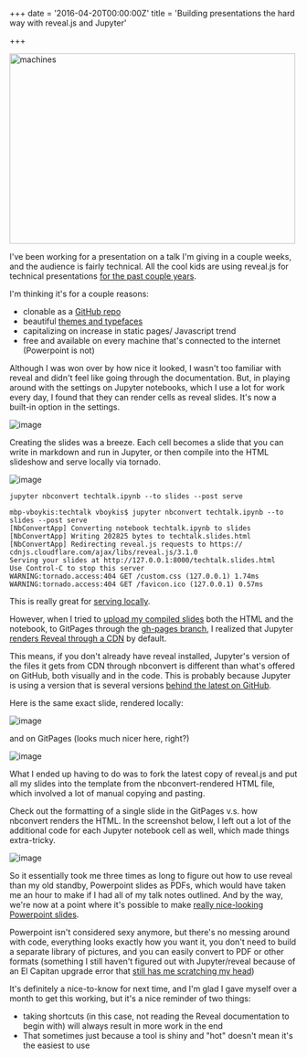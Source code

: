+++
date = '2016-04-20T00:00:00Z'
title = 'Building presentations the hard way with reveal.js and Jupyter'

+++

<a data-flickr-embed="true" data-header="true" data-footer="true"  href="https://www.flickr.com/photos/fblanc35/13195059744/in/photolist-m718y5-dsNSRN-at2M8M-3kKGmL-paasgL-8nb9gW-4CCPqR-8Zv4Qq-rmaUL8-aUpP5F-aX3vQe-4a47Uc-bC8buA-oLKijv-4jfTnt-8HLXb3-qM8aTS-stKFLH-rxQTtd-brnt3K-7SBTED-dHYhX4-4FNyvi-5WvCsq-ewYaSq-dsNT6s-aypaJM-oDjE1K-os1mVX-72iASJ-d78TBd-eL7o1P-7QQjTV-2XNWVh-dXqtzj-qpo9St-6J2NsH-ewUZvB-c4yKE-azz2iy-SBgqj-fJ7wpT-j4pSQK-6Eiyfz-cr5Nds-4kaDvB-ewUZXK-4FSLam-ewUZrT-4CCQ98" title="machines"><img src="https://farm3.staticflickr.com/2146/13195059744_59f18e7489.jpg" width="500" height="333" alt="machines"></a><script async src="//embedr.flickr.com/assets/client-code.js" charset="utf-8"></script>

I've been working for a presentation on a talk I'm giving in a couple weeks, and the audience is fairly technical. All the cool kids are using reveal.js for technical presentations [for the past couple years](https://opensource.com/education/13/10/teaching-with-revealjs). 

I'm thinking it's for a couple reasons: 

+ clonable as a [GitHub repo](https://github.com/hakimel/reveal.js/)
+ beautiful [themes and typefaces](http://lab.hakim.se/reveal-js/#/themes)
+ capitalizing on increase in static pages/ Javascript trend
+ free and available on every machine that's connected to the internet (Powerpoint is not)

Although I was won over by how nice it looked, I wasn't too familiar with reveal and didn't feel like going through the documentation.  But, in playing around with the settings on Jupyter notebooks, which I use a lot for work every day, I found that they can render cells as reveal slides. It's now a built-in option in the settings. 

![image](https://raw.githubusercontent.com/veekaybee/veekaybee.github.io/master/images/jupyter.png)

Creating the slides was a breeze. Each cell becomes a slide that you can write in markdown and run in Jupyter, or then compile into the HTML slideshow and serve locally via tornado. 


![image](https://raw.githubusercontent.com/veekaybee/veekaybee.github.io/master/images/coexist.png)

`jupyter nbconvert techtalk.ipynb --to slides --post serve`

	mbp-vboykis:techtalk vboykis$ jupyter nbconvert techtalk.ipynb --to slides --post serve
	[NbConvertApp] Converting notebook techtalk.ipynb to slides
	[NbConvertApp] Writing 202825 bytes to techtalk.slides.html
	[NbConvertApp] Redirecting reveal.js requests to https://	cdnjs.cloudflare.com/ajax/libs/reveal.js/3.1.0
	Serving your slides at http://127.0.0.1:8000/techtalk.slides.html
	Use Control-C to stop this server
	WARNING:tornado.access:404 GET /custom.css (127.0.0.1) 1.74ms
	WARNING:tornado.access:404 GET /favicon.ico (127.0.0.1) 0.57ms

This is really great for [serving locally](https://www.reddit.com/r/IPython/comments/37yvvd/using_ipython_notebook_for_creating_slides/). 

However, when I tried to [upload my compiled slides](https://www.chenhuijing.com/blog/revealjs-and-github-pages/)  both the HTML and the notebook, to GitPages through the [gh-pages branch](https://help.github.com/articles/creating-project-pages-manually/), I realized that Jupyter [renders Reveal through a CDN](https://github.com/jupyter/nbconvert/blob/9f1795f67b9e85fa3f86c43d1e469fdde2121048/nbconvert/postprocessors/serve.py) by default. 

This means, if you don't already have reveal installed, Jupyter's version of the files it gets from CDN through nbconvert is different than what's offered on GitHub, both visually and in the code. This is probably because Jupyter is using a version that is several versions [behind the latest on GitHub](https://github.com/hakimel/reveal.js/releases). 

Here is the same exact slide, rendered locally:


![image](https://raw.githubusercontent.com/veekaybee/veekaybee.github.io/master/images/locally.png)

and on GitPages (looks much nicer here, right?)

![image](https://raw.githubusercontent.com/veekaybee/veekaybee.github.io/master/images/gitpages.png)

What I ended up having to do was to fork the latest copy of  reveal.js and put all my slides into the template from the nbconvert-rendered HTML file, which involved a lot of manual copying and pasting. 

Check out the formatting of a single slide in the GitPages v.s. how nbconvert renders the HTML. In the screenshot below, I left out a lot of the additional code for each Jupyter notebook cell as well, which made things extra-tricky. 

![image](https://raw.githubusercontent.com/veekaybee/veekaybee.github.io/master/images/sidebyside.png)

So it essentially took me three times as long to figure out how to use reveal than my old standby, Powerpoint slides as PDFs, which would have taken me an hour to make if I had all of my talk notes outlined. And by the way, we're now at a point where it's possible to make [really nice-looking Powerpoint slides](http://gazit.me/2012/12/05/designing-presentations.html). 

Powerpoint isn't considered sexy anymore, but there's no messing around with code, everything looks exactly how you want it, you don't need to build a separate library of pictures, and you can easily convert to PDF or other formats (something I still haven't figured out with Jupyter/reveal because of an El Capitan upgrade error that [still has me scratching my head](https://github.com/ipython/ipython/issues/8935))

It's definitely a nice-to-know for next time, and I'm glad I gave myself over a month to get this working, but it's a nice reminder of two things: 

+ taking shortcuts (in this case, not reading the Reveal documentation to begin with) will always result in more work in the end
+ That sometimes just because a tool is shiny and "hot" doesn't mean it's the easiest to use
